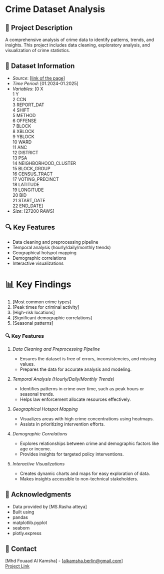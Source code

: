 # Crime Dataset Analysis

## 📖 Project Description
A comprehensive analysis of crime data to identify patterns, trends, and insights. This project includes data cleaning, exploratory analysis, and visualization of crime statistics.

## 📁 Dataset Information
- *Source*: [[link of the page](https://catalog.data.gov/dataset/crime-incidents-in-2024/resource/48eeb897-aa75-4d14-9f73-8765f6e7f93a?inner_span=True)]  
- *Time Period*: [01.2024-01.2025]  
- *Variables*:
[0   X                             
 1   Y                               
 2   CCN                                
 3   REPORT_DAT            
 4   SHIFT                            
 5   METHOD                         
 6   OFFENSE                           
 7   BLOCK                           
 8   XBLOCK                          
 9   YBLOCK                          
 10  WARD                              
 11  ANC                               
 12  DISTRICT                         
 13  PSA                               
 14  NEIGHBORHOOD_CLUSTER             
 15  BLOCK_GROUP                       
 16  CENSUS_TRACT                      
 17  VOTING_PRECINCT                  
 18  LATITUDE                          
 19  LONGITUDE                         
 20  BID                               
 21  START_DATE            
 22  END_DATE]  
- *Size*: [27200 RAWS]

## 🔍 Key Features
- Data cleaning and preprocessing pipeline  
- Temporal analysis (hourly/daily/monthly trends)  
- Geographical hotspot mapping  
- Demographic correlations  
- Interactive visualizations

# 📊 Key Findings
1. [Most common crime types]  
2. [Peak times for criminal activity]  
3. [High-risk locations]  
4. [Significant demographic correlations]  
5. [Seasonal patterns]

### 🔍 Key Features

1. *Data Cleaning and Preprocessing Pipeline*  
   - Ensures the dataset is free of errors, inconsistencies, and missing values.  
   - Prepares the data for accurate analysis and modeling.

2. *Temporal Analysis (Hourly/Daily/Monthly Trends)*  
   - Identifies patterns in crime over time, such as peak hours or seasonal trends.  
   - Helps law enforcement allocate resources effectively.

3. *Geographical Hotspot Mapping*  
   - Visualizes areas with high crime concentrations using heatmaps.  
   - Assists in prioritizing intervention efforts.

4. *Demographic Correlations*  
   - Explores relationships between crime and demographic factors like age or income.  
   - Provides insights for targeted policy interventions.

6. *Interactive Visualizations*  
   - Creates dynamic charts and maps for easy exploration of data.  
   - Makes insights accessible to non-technical stakeholders.

## 🙏 Acknowledgments
- Data provided by [MS.Rasha atteya]  
- Built using
- pandas
- matplotlib.pyplot
- seaborn
- plotly.express

## 📧 Contact
[Mhd Fouaad Al Kamsha] - [alkamsha.berlin@gmail.com]  
[Project Link](https://github.com/FouaadAI/Data-Analysis-Project)
